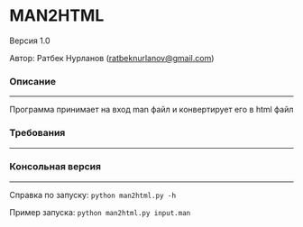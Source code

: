 # MAN2HTML
Версия 1.0

Автор: Ратбек Нурланов (ratbeknurlanov@gmail.com)

### Описание
---
Программа принимает на вход man файл и конвертирует его в html файл

### Требования
---

### Консольная версия
---
Справка по запуску: `python man2html.py -h`

Пример запуска: `python man2html.py input.man`
